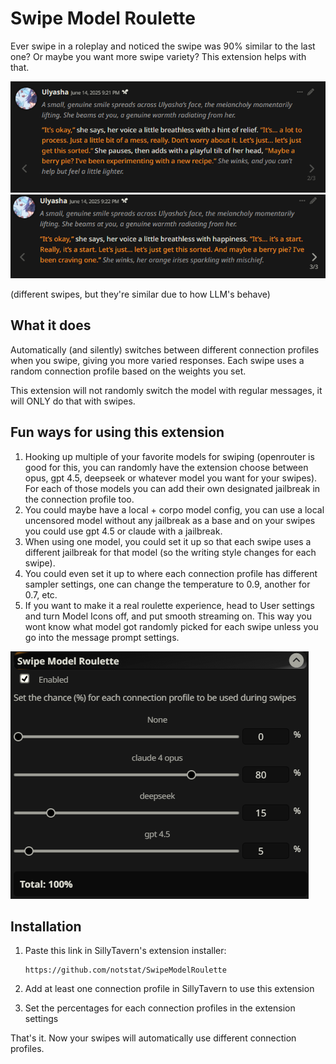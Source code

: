 # Swipe Model Roulette

Ever swipe in a roleplay and noticed the swipe was 90% similar to the last one? Or maybe you want more swipe variety? This extension helps with that.

![First swipe example](images/example1.png)
![Second swipe example](images/example2.png)

(different swipes, but they're similar due to how LLM's behave)

## What it does
Automatically (and silently) switches between different connection profiles when you swipe, giving you more varied responses. Each swipe uses a random connection profile based on the weights you set.

This extension will not randomly switch the model with regular messages, it will ONLY do that with swipes.

## Fun ways for using this extension
1. Hooking up multiple of your favorite models for swiping (openrouter is good for this, you can randomly have the extension choose between opus, gpt 4.5, deepseek or whatever model you want for your swipes). For each of those models you can add their own designated jailbreak in the connection profile too.
2. You could maybe have a local + corpo model config, you can use a local uncensored model without any jailbreak as a base and on your swipes you could use gpt 4.5 or claude with a jailbreak.
3. When using one model, you could set it up so that each swipe uses a different jailbreak for that model (so the writing style changes for each swipe).
4. You could even set it up to where each connection profile has different sampler settings, one can change the temperature to 0.9, another for 0.7, etc.
5. If you want to make it a real roulette experience, head to User settings and turn Model Icons off, and put smooth streaming on. This way you wont know what model got randomly picked for each swipe unless you go into the message prompt settings.

![Extension settings](images/extensionsettings.png)
   
## Installation

1. Paste this link in SillyTavern's extension installer:
   ```
   https://github.com/notstat/SwipeModelRoulette
   ```

2. Add at least one connection profile in SillyTavern to use this extension

3. Set the percentages for each connection profiles in the extension settings

That's it. Now your swipes will automatically use different connection profiles.
